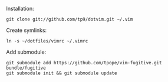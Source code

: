Installation:
  
    git clone git://github.com/tp9/dotvim.git ~/.vim
  
Create symlinks:
  
    ln -s ~/dotfiles/vimrc ~/.vimrc

Add submodule:

    git submodule add https://github.com/tpope/vim-fugitive.git bundle/fugitive
    git submodule init && git submodule update
